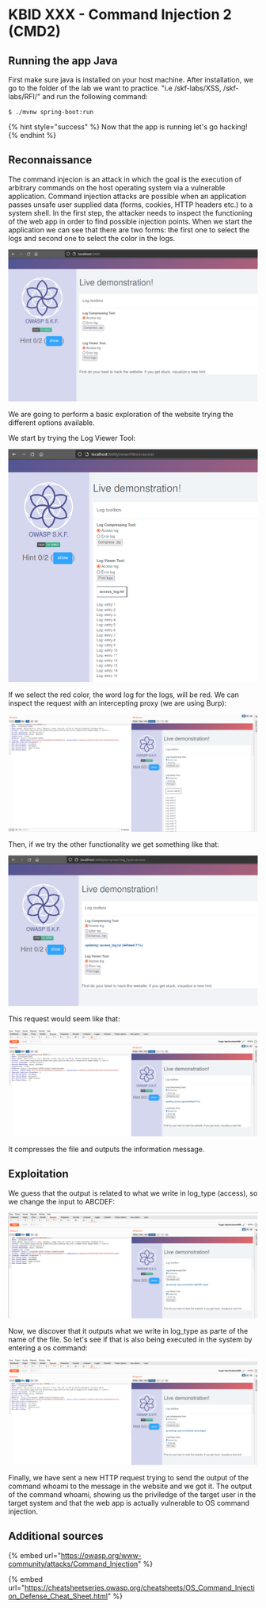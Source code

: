 # KBID XXX - Command Injection 2 (CMD2)

## Running the app Java

First make sure java is installed on your host machine.
After installation, we go to the folder of the lab we want to practice.
"i.e /skf-labs/XSS, /skf-labs/RFI/" and run the following command:

```
$ ./mvnw spring-boot:run
```

{% hint style="success" %}
Now that the app is running let's go hacking!
{% endhint %}

## Reconnaissance

The command injecion is an attack in which the goal is the execution of
arbitrary commands on the host operating system via a vulnerable
application. Command injection attacks are possible when an application
passes unsafe user supplied data (forms, cookies, HTTP headers etc.) to
a system shell. In the first step, the attacker needs to inspect the
functioning of the web app in order to find possible injection points.
When we start the application we can see that there are two forms: the first one to select the logs and second one to select the color
in the logs.

![](../../.gitbook/assets/java/CMD2/1.png)

We are going to perform a basic exploration of the website trying the different options available.

We start by trying the Log Viewer Tool:

![](../../.gitbook/assets/java/CMD2/2.png)

If we select the red color, the word log for the logs, will be red.
We can inspect the request with an intercepting proxy \(we are using
Burp\):

![](../../.gitbook/assets/java/CMD2/3.png)

Then, if we try the other functionality we get something like that:

![](../../.gitbook/assets/java/CMD2/4.png)

This request would seem like that:

![](../../.gitbook/assets/java/CMD2/5.png)

It compresses the file and outputs the information message.

## Exploitation

We guess that the output is related to what we write in log_type (access), so we change the input to ABCDEF:

![](../../.gitbook/assets/java/CMD2/6.png)

Now, we discover that it outputs what we write in log_type as parte of the name of the file. So let's see if that is also being executed in the system by entering a os command:

![](../../.gitbook/assets/java/CMD2/7.png)

Finally, we have sent a new HTTP request trying to send the output of the command
whoami to the message in the website and we got it.
The output of the command whoami, showing us the priviledge
of the target user in the target system and that the web app is actually
vulnerable to OS command injection.

## Additional sources

{% embed url="https://owasp.org/www-community/attacks/Command_Injection" %}

{% embed url="https://cheatsheetseries.owasp.org/cheatsheets/OS_Command_Injection_Defense_Cheat_Sheet.html" %}
